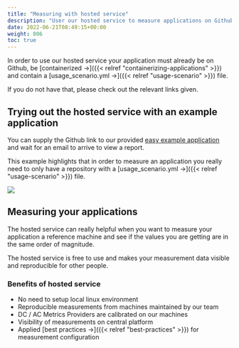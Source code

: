 ```yaml
---
title: "Measuring with hosted service"
description: "User our hosted service to measure applications on Github."
date: 2022-06-21T08:49:15+00:00
weight: 806
toc: true
---
```


In order to use our hosted service your application must already be on Github, be [containerized →]({{< relref "containerizing-applications" >}}) and contain a [usage_scenario.yml →]({{< relref "usage-scenario" >}}) file.

If you do not have that, please check out the relevant links given.

## Trying out the hosted service with an example application

You can supply the Github link to our provided [easy example application](https://github.com/green-coding-berlin/simple-example-application) and wait for an email to arrive to view a report.

This example highlights that in order to measure an application you really need to only have a repository with a
 [usage_scenario.yml →]({{< relref "usage-scenario" >}}) file.

<img src="/img/add-new-project.webp">

## Measuring your applications

The hosted service can really helpful when you want to measure your application a 
reference machine and see if the values you are getting are in the same order of magnitude.

The hosted service is free to use and makes your measurement data visible and reproducible for other people.

### Benefits of hosted service
- No need to setup local linux environment
- Reproducible measurements from machines maintained by our team
- DC / AC Metrics Providers are calibrated on our machines
- Visibility of measurements on central platform
- Applied [best practices →]({{< relref "best-practices" >}}) for measurement configuration
